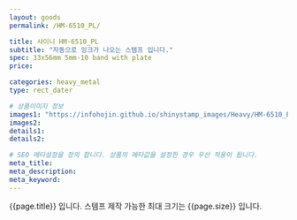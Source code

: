 ```yaml
---
layout: goods
permalink: /HM-6510_PL/

title: 샤이니 HM-6510_PL
subtitle: "자동으로 잉크가 나오는 스템프 입니다."
spec: 33x56mm 5mm-10 band with plate
price: 

categories: heavy_metal
type: rect_dater

# 상품이미지 정보
images1: "https://infohojin.github.io/shinystamp_images/Heavy/HM-6510_PL/HM-6510_PL_1.jpg"
images2:
details1:
details2:    

# SEO 메타설정을 정의 합니다. 상품의 메타값을 설정한 경우 우선 적용이 됩니다.
meta_title: 
meta_description:
meta_keyword:
---
```


{{page.title}} 입니다. 스템프 제작 가능한 최대 크기는 {{page.size}} 입니다.